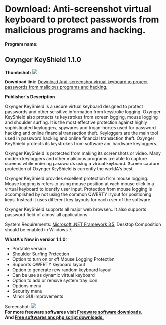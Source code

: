 # Download: Anti-screenshot virtual keyboard to protect passwords from malicious programs and hacking.

**Program name:**

## Oxynger KeyShield 1.1.0

  
**Thumbshot:** ![](http://www.freewarefiles.com/screenshot/oxykeyshld1_md.jpg)   
  
**Download link:** [Download Anti-screenshot virtual keyboard to protect passwords from malicious programs and hacking.](http://freesoftwares.boysofts.com/Oxynger-KeyShield_program_87972.html)  
  


**Publisher's Description**  
  


Oxynger KeyShield is a secure virtual keyboard designed to protect passwords and other sensitive information from keystroke logging. Oxynger KeyShield also protects its keystrokes from screen logging, mouse logging and shoulder surfing. It is the most effective protection against highly sophisticated keyloggers, spywares and trojan-horses used for password hacking and online financial transaction theft. Keyloggers are the main tool used in password hacking and online financial transaction theft. Oxynger KeyShield protects its keystrokes from software and hardware keyloggers. 

Oxynger KeyShield is protected from making its screenshots or video. Many modern keyloggers and other malicious programs are able to capture screens while entering passwords using a virtual keyboard. Screen capture protection of Oxynger KeyShield is currently the worldA's best. 

Oxynger KeyShield provides excellent protection from mouse logging. Mouse logging is refers to using mouse position at each mouse click in a virtual keyboard to identify user input. Protection from mouse logging is accomplished by not using the common QWERTY layout for positioning keys. Instead it uses different key layouts for each user of the software.

Oxynger KeyShield supports all major web browsers. It also supports password field of almost all applications.

System Requirements: [Microsoft .NET Framework 3.5](http://www.freewarefiles.com/Microsoft-NET-Framework-3_program_31320.html), Desktop Composition should be enabled in Windows 7.

**WhatA's New in version 1.1.0:**

  * Portable version 
  * Shoulder Surfing Protection 
  * Option to turn on or off Mouse Logging Protection 
  * Supports QWERTY keyboard layout 
  * Option to generate new random keyboard layout 
  * Can be use as dynamic virtual keyboard 
  * Option to add or remove system tray icon 
  * Options menu 
  * Security menu 
  * Minor GUI improvements 

  
  
Screenshot: ![](http://www.freewarefiles.com/screenshot/oxykeyshld1.jpg)   
**For more freeware softwares visit [Freeware software downloads.](http://freesoftwares.boysofts.com/)**   
**And [Free softwares and php script downloads.](http://www.boysofts.com/)**
